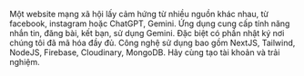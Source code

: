Một website mạng xã hội lấy cảm hứng từ nhiều nguồn khác nhau, từ facebook, instagram hoặc ChatGPT, Gemini.
Ứng dụng cung cấp tính năng nhắn tin, đăng bài, kết bạn, sử dụng Gemini. Đặc biệt có phần nhật ký nơi chúng tôi đã mã hóa đầy đủ.
Công nghệ sử dụng bao gồm NextJS, Tailwind, NodeJS, Firebase, Cloudinary, MongoDB.
Hãy cùng tạo tài khoản và trải nghiệm.